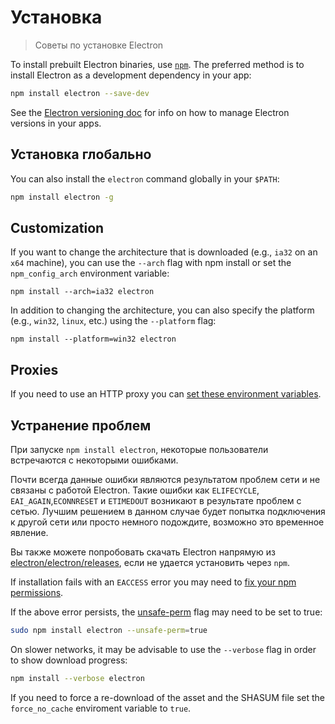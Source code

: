 # Установка

> Советы по установке Electron

To install prebuilt Electron binaries, use [`npm`](https://docs.npmjs.com/). The preferred method is to install Electron as a development dependency in your app:

```sh
npm install electron --save-dev
```

See the [Electron versioning doc](electron-versioning.md) for info on how to manage Electron versions in your apps.

## Установка глобально

You can also install the `electron` command globally in your `$PATH`:

```sh
npm install electron -g
```

## Customization

If you want to change the architecture that is downloaded (e.g., `ia32` on an `x64` machine), you can use the `--arch` flag with npm install or set the `npm_config_arch` environment variable:

```shell
npm install --arch=ia32 electron
```

In addition to changing the architecture, you can also specify the platform (e.g., `win32`, `linux`, etc.) using the `--platform` flag:

```shell
npm install --platform=win32 electron
```

## Proxies

If you need to use an HTTP proxy you can [set these environment variables](https://github.com/request/request/tree/f0c4ec061141051988d1216c24936ad2e7d5c45d#controlling-proxy-behaviour-using-environment-variables).

## Устранение проблем

При запуске `npm install electron`, некоторые пользователи встречаются с некоторыми ошибками.

Почти всегда данные ошибки являются результатом проблем сети и не связаны с работой Electron. Такие ошибки как `ELIFECYCLE`, `EAI_AGAIN`,`ECONNRESET` и `ETIMEDOUT` возникают в результате проблем с сетью. Лучшим решением в данном случае будет попытка подключения к другой сети или просто немного подождите, возможно это временное явление.

Вы также можете попробовать скачать Electron напрямую из [electron/electron/releases](https://github.com/electron/electron/releases), если не удается установить через `npm`.

If installation fails with an `EACCESS` error you may need to [fix your npm permissions](https://docs.npmjs.com/getting-started/fixing-npm-permissions).

If the above error persists, the [unsafe-perm](https://docs.npmjs.com/misc/config#unsafe-perm) flag may need to be set to true:

```sh
sudo npm install electron --unsafe-perm=true
```

On slower networks, it may be advisable to use the `--verbose` flag in order to show download progress:

```sh
npm install --verbose electron
```

If you need to force a re-download of the asset and the SHASUM file set the `force_no_cache` enviroment variable to `true`.